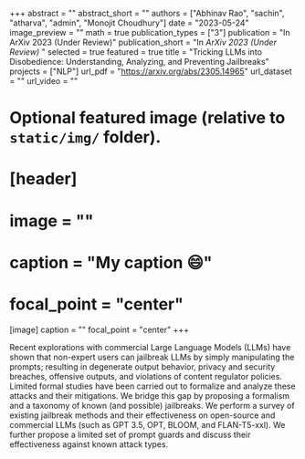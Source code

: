 +++
abstract = ""
abstract_short = ""
authors = ["Abhinav Rao", "sachin", "atharva", "admin",  "Monojit Choudhury"]
date = "2023-05-24"
image_preview = ""
math = true
publication_types = ["3"]
publication = "In ArXiv 2023 (Under Review)"
publication_short = "In *ArXiv 2023 (Under Review)* "
selected = true
featured = true
title = "Tricking LLMs into Disobedience: Understanding, Analyzing, and Preventing Jailbreaks"
projects = ["NLP"]
url_pdf = "https://arxiv.org/abs/2305.14965"
url_dataset = ""
url_video = ""


# Optional featured image (relative to `static/img/` folder).
# [header]
# image = ""
# caption = "My caption :smile:"
# focal_point = "center"

[image]
caption = ""
focal_point = "center"
+++

Recent explorations with commercial Large Language Models (LLMs) have shown that non-expert users can jailbreak LLMs by simply manipulating the prompts; resulting in degenerate output behavior, privacy and security breaches, offensive outputs, and violations of content regulator policies. Limited formal studies have been carried out to formalize and analyze these attacks and their mitigations. We bridge this gap by proposing a formalism and a taxonomy of known (and possible) jailbreaks. We perform a survey of existing jailbreak methods and their effectiveness on open-source and commercial LLMs (such as GPT 3.5, OPT, BLOOM, and FLAN-T5-xxl). We further propose a limited set of prompt guards and discuss their effectiveness against known attack types.
